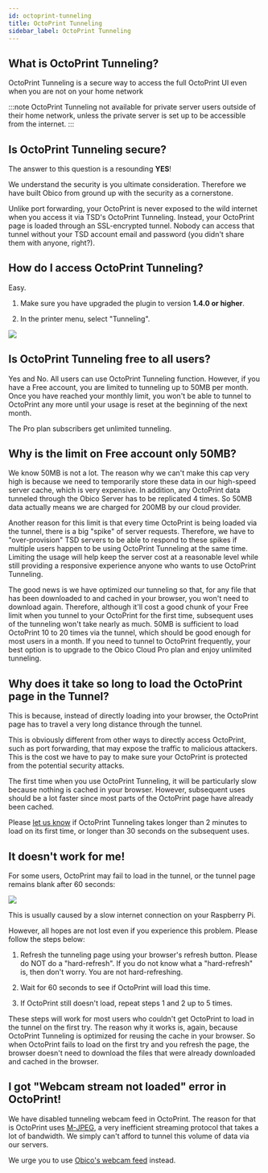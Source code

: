 ```yaml
---
id: octoprint-tunneling
title: OctoPrint Tunneling
sidebar_label: OctoPrint Tunneling
---
```


## What is OctoPrint Tunneling?

OctoPrint Tunneling is a secure way to access the full OctoPrint UI even when you are not on your home network

:::note
OctoPrint Tunneling not available for private server users outside of their home network, unless the private server is set up to be accessible from the internet.
:::

## Is OctoPrint Tunneling secure?

The answer to this question is a resounding **YES**!

We understand the security is you ultimate consideration. Therefore we have built Obico from ground up with the security as a cornerstone.

Unlike port forwarding, your OctoPrint is never exposed to the wild internet when you access it via TSD's OctoPrint Tunneling. Instead, your OctoPrint page is loaded through an SSL-encrypted tunnel. Nobody can access that tunnel without your TSD account email and password (you didn't share them with anyone, right?).

## How do I access OctoPrint Tunneling?

Easy.

1. Make sure you have upgraded the plugin to version **1.4.0 or higher**.

2. In the printer menu, select "Tunneling".

![](/img/user-guides/octoprint-tunnel.png)

## Is OctoPrint Tunneling free to all users?

Yes and No. All users can use OctoPrint Tunneling function. However, if you have a Free account, you are limited to tunneling up to 50MB per month. Once you have reached your monthly limit, you won't be able to tunnel to OctoPrint any more until your usage is reset at the beginning of the next month.

The Pro plan subscribers get unlimited tunneling.

## Why is the limit on Free account only 50MB?

We know 50MB is not a lot. The reason why we can't make this cap very high is because we need to temporarily store these data in our high-speed server cache, which is very expensive. In addition, any OctoPrint data tunneled through the Obico Server has to be replicated 4 times. So 50MB data actually means we are charged for 200MB by our cloud provider.

Another reason for this limit is that every time OctoPrint is being loaded via the tunnel, there is a big "spike" of server requests. Therefore, we have to "over-provision" TSD servers to be able to respond to these spikes if multiple users happen to be using OctoPrint Tunneling at the same time. Limiting the usage will help keep the server cost at a reasonable level while still providing a responsive experience anyone who wants to use OctoPrint Tunneling.

The good news is we have optimized our tunneling so that, for any file that has been downloaded to and cached in your browser, you won't need to download again. Therefore, although it'll cost a good chunk of your Free limit when you tunnel to your OctoPrint for the first time, subsequent uses of the tunneling won't take nearly as much. 50MB is sufficient to load OctoPrint 10 to 20 times via the tunnel, which should be good enough for most users in a month. If you need to tunnel to OctoPrint frequently, your best option is to upgrade to the Obico Cloud Pro plan and enjoy unlimited tunneling.

## Why does it take so long to load the OctoPrint page in the Tunnel?

This is because, instead of directly loading into your browser, the OctoPrint page has to travel a very long distance through the tunnel.

This is obviously different from other ways to directly access OctoPrint, such as port forwarding, that may expose the traffic to malicious attackers. This is the cost we have to pay to make sure your OctoPrint is protected from the potential security attacks.

The first time when you use OctoPrint Tunneling, it will be particularly slow because nothing is cached in your browser. However, subsequent uses should be a lot faster since most parts of the OctoPrint page have already been cached.

Please [let us know](/docs/user-guides/contact-us-for-support) if OctoPrint Tunneling takes longer than 2 minutes to load on its first time, or longer than 30 seconds on the subsequent uses.

## It doesn't work for me!

For some users, OctoPrint may fail to load in the tunnel, or the tunnel page remains blank after 60 seconds:

![](/img/user-guides/octoprint_tunneling_blank_page.png)

This is usually caused by a slow internet connection on your Raspberry Pi.

However, all hopes are not lost even if you experience this problem. Please follow the steps below:

1. Refresh the tunneling page using your browser's refresh button. Please do NOT do a "hard-refresh". If you do not know what a "hard-refresh" is, then don't worry. You are not hard-refreshing.

2. Wait for 60 seconds to see if OctoPrint will load this time.

3. If OctoPrint still doesn't load, repeat steps 1 and 2 up to 5 times.

These steps will work for most users who couldn't get OctoPrint to load in the tunnel on the first try. The reason why it works is, again, because OctoPrint Tunneling is optimized for reusing the cache in your browser. So when OctoPrint fails to load on the first try and you refresh the page, the browser doesn't need to download the files that were already downloaded and cached in the browser.

## I got "Webcam stream not loaded" error in OctoPrint!

We have disabled tunneling webcam feed in OctoPrint. The reason for that is OctoPrint uses [M-JPEG](https://en.wikipedia.org/wiki/Motion_JPEG), a very inefficient streaming protocol that takes a lot of bandwidth. We simply can't afford to tunnel this volume of data via our servers.

We urge you to use [Obico's webcam feed](/docs/user-guides/webcam-streaming-for-human-eyes/) instead.

